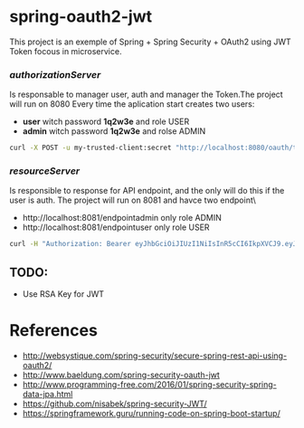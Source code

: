 # spring-oauth2-jwt

This project is an exemple of Spring + Spring Security + OAuth2 using JWT Token focous in microservice. 

### *authorizationServer* 
Is responsable to manager user, auth and manager the Token.The project will run on 8080 
Every time the aplication start creates two users:

* **user** witch password **1q2w3e** and role USER
* **admin** witch password **1q2w3e** and rolse ADMIN

```bash
curl -X POST -u my-trusted-client:secret "http://localhost:8080/oauth/token?grant_type=password&username=user&password=1q2w3e"
```

### *resourceServer* 
Is responsible to response for API endpoint, and the only will do this if the user is auth. The project will run on 8081 and havce two endpoint\

* http://localhost:8081/endpointadmin only role ADMIN
* http://localhost:8081/endpointuser only role USER

```bash
curl -H "Authorization: Bearer eyJhbGciOiJIUzI1NiIsInR5cCI6IkpXVCJ9.eyJyb2xlIjoiUk9MRV9VU0VSIiwidXNlcl9uYW1lIjoidGFkZXVjcnV6Iiwic2NvcGUiOlsicmVhZCIsIndyaXRlIl0sImV4cCI6MTQ5NTcwNTEyOCwidXVpZCI6ImUwZjNjOGM4LThmNzMtNDkzNS1hYjY3LWUxMDRhNjkyNzg2YyIsImF1dGhvcml0aWVzIjpbIlJPTEVfVVNFUiJdLCJqdGkiOiJjY2M0MTJiMi05ZTQ0LTQzODktOWIwMS01YzRjODRhYzRmNjUiLCJjbGllbnRfaWQiOiJteS10cnVzdGVkLWNsaWVudCJ9.65kTz4Omiy1a1RTgAoEtGKcidh9VUeqoM3wskHdw4sc" http://localhost:8081/endpointuser
```

## TODO:
* Use RSA Key for JWT

# References 

* http://websystique.com/spring-security/secure-spring-rest-api-using-oauth2/
* http://www.baeldung.com/spring-security-oauth-jwt
* http://www.programming-free.com/2016/01/spring-security-spring-data-jpa.html
* https://github.com/nisabek/spring-security-JWT/
* https://springframework.guru/running-code-on-spring-boot-startup/
